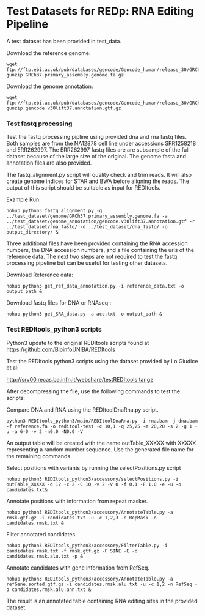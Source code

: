 # Test Datasets for REDp: RNA Editing Pipeline 

A test dataset has been provided in test_data.

Download the reference genome:

```
wget ftp://ftp.ebi.ac.uk/pub/databases/gencode/Gencode_human/release_30/GRCh37_mapping/GRCh37.primary_assembly.genome.fa.gz
gunzip GRCh37.primary_assembly.genome.fa.gz
```


Download the genome annotation:

```
wget ftp://ftp.ebi.ac.uk/pub/databases/gencode/Gencode_human/release_30/GRCh37_mapping/gencode.v30lift37.annotation.gtf.gz
gunzip gencode.v30lift37.annotation.gtf.gz
```

### Test fastq processing

Test the fastq processing pipline using provided dna and rna fastq files. Both samples are from the NA12878 cell line under accessions SRR1258218 and ERR262997. The ERR262997 fastq files are are subsample of the full dataset because of the large size of the original. The genome fasta and annotation files are also provided.

The fastq_alignment.py script will quality check and trim reads. It will also create genome indices for STAR and BWA before aligning the reads. The output of this script should be suitable as input for REDItools.  

Example Run: 
```
nohup python3 fastq_alignment.py -g ../test_dataset/genome/GRCh37.primary_assembly.genome.fa -a ../test_dataset/genome_annotation/gencode.v30lift37.annotation.gtf -r ../test_dataset/rna_fastq/ -d ../test_dataset/dna_fastq/ -o output_directory/ &
```

Three additional files have been provided containing the RNA accession numbers, the DNA accession numbers, and a file containing the urls of the reference data. The next two steps are not required to test the fastq processing pipeline but can be useful for testing other datasets. 

Download Reference data: 

```
nohup python3 get_ref_data_annotation.py -i reference_data.txt -o output_path &
```

Download fastq files for DNA or RNAseq :

```
nohup python3 get_SRA_data.py -a acc.txt -o output_path &
```


### Test REDItools_python3 scripts

Python3 update to the original REDItools scripts found at https://github.com/BioinfoUNIBA/REDItools

Test the REDItools python3 scripts using the dataset provided by Lo Giudice et al:

http://srv00.recas.ba.infn.it/webshare/testREDItools.tar.gz

After decompressing the file, use the following commands to test the scripts:

Compare DNA and  RNA using the REDItoolDnaRna.py script. 

```
python3 REDItools_python3/main/REDItoolDnaRna.py -i rna.bam -j dna.bam -f reference.fa -o reditool-test -c 10,1 -q 25,25 -m 20,20 -s 2 -g 1 -u -a 6-0 -v 2 -n0.0 -N0.0 -V
```

An output table will be created with the name outTable_XXXXX with XXXXX representing a random number sequence. Use the generated file name for the remaining commands.

Select positions with variants by running the selectPositions.py script 

```
nohup python3 REDItools_python3/accessory/selectPositions.py -i outTable_XXXXX -d 12 -c 2 -C 10 -v 2 -V 0 -f 0.1 -F 1.0 -e -u -o candidates.txt&
```

Annotate positions with information from repeat masker.

```
nohup python3 REDItools_python3/accessory/AnnotateTable.py -a rmsk.gtf.gz -i candidates.txt -u -c 1,2,3 -n RepMask -o candidates.rmsk.txt &
```

Filter annotated candidates.

```
nohup python3 REDItools_python3/accessory/FilterTable.py -i candidates.rmsk.txt -f rmsk.gtf.gz -F SINE -E -o candidates.rmsk.alu.txt -p &
```
Annotate candidates with gene information from RefSeq. 

```
nohup python3 REDItools_python3/accessory/AnnotateTable.py -a refGene.sorted.gtf.gz -i candidates.rmsk.alu.txt -u -c 1,2 -n RefSeq -o candidates.rmsk.alu.ann.txt &
```

The result is an annotated table containing RNA editing sites in the provided dataset. 

